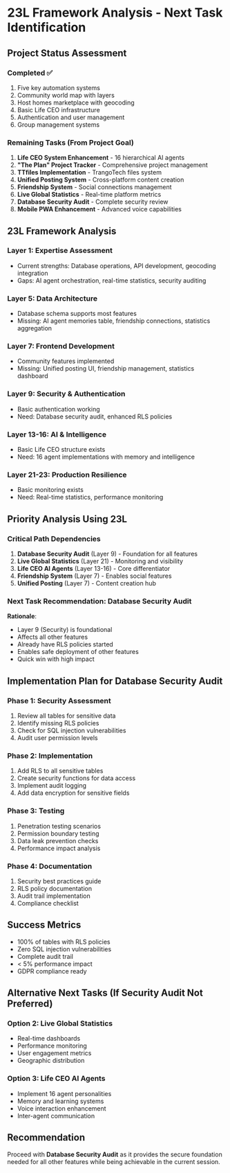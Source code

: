 # 23L Framework Analysis - Next Task Identification

## Project Status Assessment

### Completed ✅
1. Five key automation systems
2. Community world map with layers
3. Host homes marketplace with geocoding
4. Basic Life CEO infrastructure
5. Authentication and user management
6. Group management systems

### Remaining Tasks (From Project Goal)
1. **Life CEO System Enhancement** - 16 hierarchical AI agents
2. **"The Plan" Project Tracker** - Comprehensive project management
3. **TTfiles Implementation** - TrangoTech files system
4. **Unified Posting System** - Cross-platform content creation
5. **Friendship System** - Social connections management
6. **Live Global Statistics** - Real-time platform metrics
7. **Database Security Audit** - Complete security review
8. **Mobile PWA Enhancement** - Advanced voice capabilities

## 23L Framework Analysis

### Layer 1: Expertise Assessment
- Current strengths: Database operations, API development, geocoding integration
- Gaps: AI agent orchestration, real-time statistics, security auditing

### Layer 5: Data Architecture
- Database schema supports most features
- Missing: AI agent memories table, friendship connections, statistics aggregation

### Layer 7: Frontend Development
- Community features implemented
- Missing: Unified posting UI, friendship management, statistics dashboard

### Layer 9: Security & Authentication
- Basic authentication working
- Need: Database security audit, enhanced RLS policies

### Layer 13-16: AI & Intelligence
- Basic Life CEO structure exists
- Need: 16 agent implementations with memory and intelligence

### Layer 21-23: Production Resilience
- Basic monitoring exists
- Need: Real-time statistics, performance monitoring

## Priority Analysis Using 23L

### Critical Path Dependencies
1. **Database Security Audit** (Layer 9) - Foundation for all features
2. **Live Global Statistics** (Layer 21) - Monitoring and visibility
3. **Life CEO AI Agents** (Layer 13-16) - Core differentiator
4. **Friendship System** (Layer 7) - Enables social features
5. **Unified Posting** (Layer 7) - Content creation hub

### Next Task Recommendation: Database Security Audit

**Rationale**:
- Layer 9 (Security) is foundational
- Affects all other features
- Already have RLS policies started
- Enables safe deployment of other features
- Quick win with high impact

## Implementation Plan for Database Security Audit

### Phase 1: Security Assessment
1. Review all tables for sensitive data
2. Identify missing RLS policies
3. Check for SQL injection vulnerabilities
4. Audit user permission levels

### Phase 2: Implementation
1. Add RLS to all sensitive tables
2. Create security functions for data access
3. Implement audit logging
4. Add data encryption for sensitive fields

### Phase 3: Testing
1. Penetration testing scenarios
2. Permission boundary testing
3. Data leak prevention checks
4. Performance impact analysis

### Phase 4: Documentation
1. Security best practices guide
2. RLS policy documentation
3. Audit trail implementation
4. Compliance checklist

## Success Metrics
- 100% of tables with RLS policies
- Zero SQL injection vulnerabilities
- Complete audit trail
- < 5% performance impact
- GDPR compliance ready

## Alternative Next Tasks (If Security Audit Not Preferred)

### Option 2: Live Global Statistics
- Real-time dashboards
- Performance monitoring
- User engagement metrics
- Geographic distribution

### Option 3: Life CEO AI Agents
- Implement 16 agent personalities
- Memory and learning systems
- Voice interaction enhancement
- Inter-agent communication

## Recommendation
Proceed with **Database Security Audit** as it provides the secure foundation needed for all other features while being achievable in the current session.